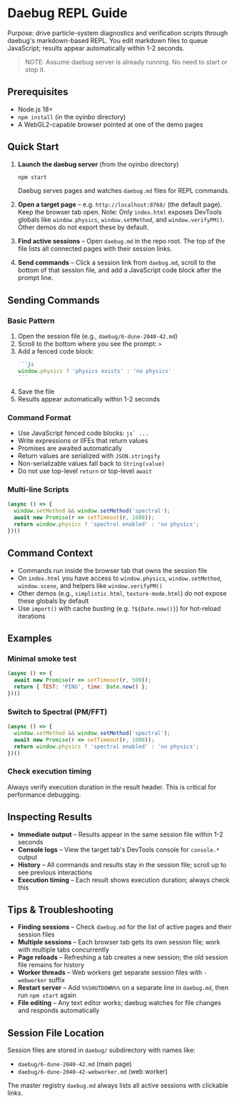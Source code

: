 # Daebug REPL Guide

Purpose: drive particle-system diagnostics and verification scripts through daebug's markdown-based REPL. You edit markdown files to queue JavaScript; results appear automatically within 1-2 seconds.

> NOTE: Assume daebug server is already running. No need to start or stop it.

## Prerequisites

- Node.js 18+
- `npm install` (in the oyinbo directory)
- A WebGL2-capable browser pointed at one of the demo pages

## Quick Start

1. **Launch the daebug server** (from the oyinbo directory)
   ```bash
   npm start
   ```
   Daebug serves pages and watches `daebug.md` files for REPL commands.
2. **Open a target page** – e.g. `http://localhost:8768/` (the default page). Keep the browser tab open.
   Note: Only `index.html` exposes DevTools globals like `window.physics`, `window.setMethod`, and `window.verifyPM()`. Other demos do not export these by default.

3. **Find active sessions** – Open `daebug.md` in the repo root. The top of the file lists all connected pages with their session links.

4. **Send commands** – Click a session link from `daebug.md`, scroll to the bottom of that session file, and add a JavaScript code block after the prompt line.

## Sending Commands

### Basic Pattern

1. Open the session file (e.g., `daebug/6-dune-2040-42.md`)
2. Scroll to the bottom where you see the prompt: `> `
3. Add a fenced code block:
   ````markdown
   ```js
   window.physics ? 'physics exists' : 'no physics'
   ```
   ````
4. Save the file
5. Results appear automatically within 1-2 seconds

### Command Format

- Use JavaScript fenced code blocks: ````js` ... ````
- Write expressions or IIFEs that return values
- Promises are awaited automatically
- Return values are serialized with `JSON.stringify`
- Non-serializable values fall back to `String(value)`
- Do not use top-level `return` or top-level `await`

### Multi-line Scripts

```js
(async () => {
  window.setMethod && window.setMethod('spectral');
  await new Promise(r => setTimeout(r, 1000));
  return window.physics ? 'spectral enabled' : 'no physics';
})()
```

## Command Context

- Commands run inside the browser tab that owns the session file
- On `index.html` you have access to `window.physics`, `window.setMethod`, `window.scene`, and helpers like `window.verifyPM()`
- Other demos (e.g., `simplistic.html`, `texture-mode.html`) do not expose these globals by default
- Use `import()` with cache busting (e.g. `?${Date.now()}`) for hot-reload iterations

## Examples

### Minimal smoke test
```js
(async () => {
  await new Promise(r => setTimeout(r, 500));
  return { TEST: 'PING', time: Date.now() };
})()
```

### Switch to Spectral (PM/FFT)
```js
(async () => {
  window.setMethod && window.setMethod('spectral');
  await new Promise(r => setTimeout(r, 1000));
  return window.physics ? 'spectral enabled' : 'no physics';
})()
```

### Check execution timing
Always verify execution duration in the result header. This is critical for performance debugging.

## Inspecting Results

- **Immediate output** – Results appear in the same session file within 1-2 seconds
- **Console logs** – View the target tab's DevTools console for `console.*` output
- **History** – All commands and results stay in the session file; scroll up to see previous interactions
- **Execution timing** – Each result shows execution duration; always check this

## Tips & Troubleshooting

- **Finding sessions** – Check `daebug.md` for the list of active pages and their session files
- **Multiple sessions** – Each browser tab gets its own session file; work with multiple tabs concurrently
- **Page reloads** – Refreshing a tab creates a new session; the old session file remains for history
- **Worker threads** – Web workers get separate session files with `-webworker` suffix
- **Restart server** – Add `%%SHUTDOWN%%` on a separate line in `daebug.md`, then run `npm start` again
- **File editing** – Any text editor works; daebug watches for file changes and responds automatically

## Session File Location

Session files are stored in `daebug/` subdirectory with names like:
- `daebug/6-dune-2040-42.md` (main page)
- `daebug/6-dune-2040-42-webworker.md` (web worker)

The master registry `daebug.md` always lists all active sessions with clickable links.

